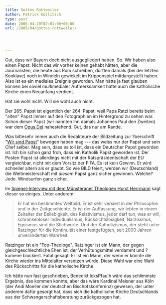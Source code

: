 ```yaml
---
title: Gottes Rottweiler
author: Patrick Kollitsch
type: post
date: 2005-04-20T07:01:00+00:00
url: /2005/04/gottes-rottweiler/




---
```

Gut, dass wir Bayern doch nicht ausgegliedert haben. So. Wir haben also einen Papst. Nicht das wir vorher keinen gehabt hätten, aber die Journalisten, die heute aus Rom schreiben, dürften damals (bei der letzten Konklave) noch in Windeln gewickelt im Krippenspiel mitdargestellt haben. Also ist es ein mediales Ereignis geworden. Man hätte ja fast glauben können bei soviel multimedialer Aufmerksamkeit hätte auch die katholische Kirche einen Neuanfang verdient.

Hat sie wohl nicht. Will sie wohl auch nicht.

Der 265. Papst ist eigentlich der 264. Papst, weil Papa Ratzi bereits beim "alten" Papst immer auf den Fotographien im Hintergrund zu sehen war. Schon dieser Papst (wir nannten ihn damals Johannes Paul den Zweiten) war dem [Opus Dei][1] nahestehend. Gut, das nur am Rande.

Was bittesehr immer auch die Redakteure der Bildzeitung zur ?berschrift "[Wir sind Papst][2]" bewogen haben mag --- das weiss nur der Papst und sein Chef selber. Mag sein, dass es toll ist, dass ein Deutscher Papst geworden ist. Ich bin schon ganz froh, dass ein Katholik Papst geworden ist. Der Posten Papst ist allerdings nicht mit der Ratspräsidentschaft der EU vergleichbar, nicht mit dem Vorsitz der FIFA. Es ist kein Gewinn. Er wird schneller altern als er glaubt. So wie BILD feiert, werden wir (Deutschland) die Weltmeisterschaft mit _diesem_ Papst ganz sicher gewinnen. Welche? Jede. Windsurfen ganz sicher.

Im [Spiegel-Interview mit dem M&uuml;nsteraner Theologen Horst Herrmann][3] sagt dieser so einiges. Unter anderem:

> Er hat ein bestimmtes Weltbild. Er ist sehr versiert in der Philosophie und in der Zeitgeschichte. Er ist der Auffassung, wir lebten in einem Zeitalter der Beliebigkeit, des Relativismus, jeder darf tun, was er will, schrankenloser Individualismus, R&uuml;cksichtslosigkeit, Narzissmus, Egoismus sind die Stichworte. Und der Katholizismus, der steht unter Ratzinger f&uuml;r die Kontinuit&auml;t einer festgef&uuml;gten, seit 2000 Jahren unver&auml;nderten Wahrheit. 

Ratzinger ist ein "Top-Theologe". Ratzinger ist ein Mann, der gegen gleichgeschlechtliche Ehen ist, der Verhütungsmittel verdammt und ?kumene blockiert. Fatal gesagt: Er ist ein Mann, der wenn er könnte die Kirche wieder ins Mittelalter versetzen würde. Diese Wahl war eine Wahl des Rückschritts für die katholische Kirche. 

Ich hätte nun fast geschrieben, Benedikt IcksPfauIh wäre das schlimmste Ergebnis, das kommen konnte, aber das wäre Kardinal Meisner aus Köln (der Andi Moeller der deutschen Bischofskonferenz) gewesen, der unter anderem dafür gesorgt hat, dass sich die katholische Kirche Deutschlands aus der Schwangerschaftsberatung zurückgezogen hat.

 [1]: http://de.wikipedia.org/wiki/Opus_dei
 [2]: http://www.hebig.com/archives/003013.shtml
 [3]: http://www.spiegel.de/panorama/0,1518,352304,00.html